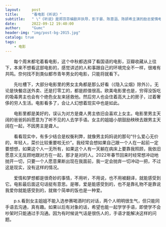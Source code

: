 ```yaml
---
layout:     post
title:      "看电影《听说》"
subtitle:   " \"《听说》是郑芬芬编剧并执导，彭于晏、陈意涵、陈妍希主演的励志爱情电影\""
date:       2022-09-12 19:40:00
author:     "Gumc"
header-img: "img/post-bg-2015.jpg"
catalog: true
tags:
    - 电影
---
```

&emsp;&emsp;每个周末都宅着看电影，这个中秋都选择了看国语的电影，豆瓣收藏从上往下，本来不想看这部电影的，感觉讲述的人和事跟自己的环境完全不一样，很难有共鸣。奈何找不到类似都市青年男女的电影，只能将就看下。

&emsp;&emsp;先吐槽下，大部分电影里的男女主角都是那么好看（《隐入尘烟》除外》）。无论是快餐店送外卖、还是打零工的，都是颜值很高。欧美电影里也是，穷得没饭吃的吸毒男主也会有个绝色女友来拯救他。然后穷人也会住着高大上的房子，过着奢侈的穷人生活。电影看多了，会让人幻想着现实中也是如此。

&emsp;&emsp;电影里都是美好的，误认为对方是聋人男主依旧会喜欢上女主。电影里男主天阔的爸爸妈妈愿意为了听不见的人去学手语。女主的姐姐小朋鼓励秧秧去跟男主天阔在一起，不因男主是聋人。

&emsp;&emsp;看看现实中，有多少结合是权衡利弊，就像男主妈妈说的那句“什么爱心无价的，年轻人，菜价比较重要啦无价”。我经常会想如果自己跟一个人在一起前一定要想想，如果这个人一无所有，如果这个人有一天躺在病床上要靠我照顾，我依旧愿意义无反顾地跟对方在一起，那才是对的人。2022年春节回来时经常想冲动地抛开一切，只要一个人愿意果断出现在我面前，我一定会抛弃一切冲动一把，不过这是现实，没有这样的情况。

&emsp;&emsp;爱情和梦想都是很奇妙的事情，不用听，不用说，也不用被翻译，就能感受到它。电影最后面这句话挺有意思。是哪，爱是能感受到的，也不是靠礼物不是靠说我爱你就能感受到的，就做个简单的饭也是一种爱。

&emsp;&emsp;p.s.看到女主姐姐不能入选参赛喝酒时的对话，两个人明明很生气，但只能同手语去沟通，真有趣。如果以后有对象的话，希望也能一起学学手语，即使学不会吵架时只能通过手沟通。因为有时候说气话是很伤人的，手语才能解决这样的问题。
